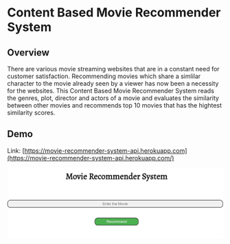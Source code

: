 # Content Based Movie Recommender System
## Overview
There are various movie streaming websites that are in a constant need for customer satisfaction. Recommending movies which share a simlilar character to the movie already seen 
by a viewer has now been a necessity for the websites. This Content Based Movie Recommender System reads the genres, plot, director and actors of a movie and evaluates the 
similarity between other movies and recommends top 10 movies that has the hightest similarity scores.

## Demo 
Link: [https://movie-recommender-system-api.herokuapp.com](https://movie-recommender-system-api.herokuapp.com/)

![](/static/rec_image.jpg)
